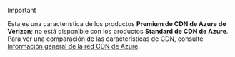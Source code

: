 > [!IMPORTANT]
> Esta es una característica de los productos **Premium de CDN de Azure de Verizon**; no está disponible con los productos **Standard de CDN de Azure**. Para ver una comparación de las características de CDN, consulte [Información general de la red CDN de Azure](../articles/cdn/cdn-overview.md#azure-cdn-features).
> 
> 

